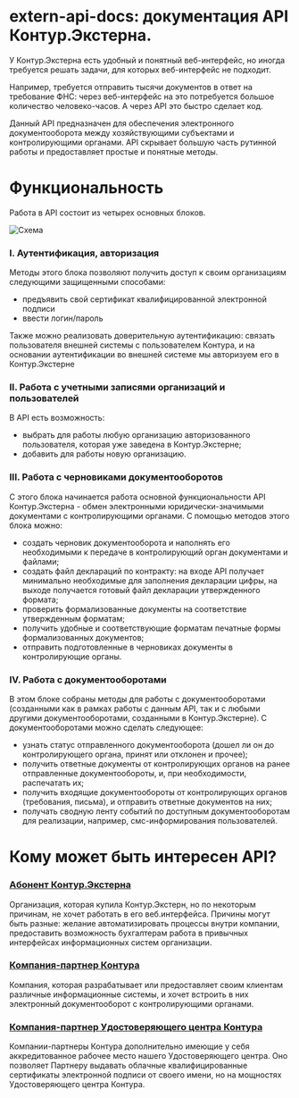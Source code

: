 # extern-api-docs: документация API Контур.Экстерна.
У Контур.Экстерна есть удобный и понятный веб-интерфейс, но иногда требуется решать задачи, для которых веб-интерфейс не подходит.  

Например, требуется отправить тысячи документов в ответ на требование ФНС: через веб-интерфейс на это потребуется большое количество человеко-часов. А через API это быстро сделает код.

Данный API предназначен для обеспечения электронного документооборота между хозяйствующими субъектами и контролирующими органами. API скрывает большую часть рутинной работы и предоставляет простые и понятные методы.


# Функциональность

Работа в API состоит из четырех основных блоков.

![Схема](https://github.com/skbkontur/extern-api-docs/blob/master/images/main1.jpg)

### I. Аутентификация, авторизация

Методы этого блока позволяют получить доступ к своим организациям следующими защищенными способами:
* предъявить свой сертификат квалифицированной электронной подписи
* ввести логин/пароль

Также можно реализовать доверительную аутентификацию: связать пользователя внешней системы с пользователем Контура, и на основании аутентификации во внешней системе мы авторизуем его в Контур.Экстерне

### II. Работа с учетными записями организаций и пользователей

В API есть возможность:
* выбрать для работы любую организацию авторизованного пользователя, которая уже заведена в Контур.Экстерне;
* добавить для работы новую организацию.

### III. Работа с черновиками документооборотов

С этого блока начинается работа основной функциональности API Контур.Экстерна - обмен электронными юридически-значимыми документами с контролирующими органами. С помощью методов этого блока можно:
* создать черновик документооборота и наполнять его необходимыми к передаче в контролирующий орган документами и файлами;
* создать файл деклараций по контракту: на входе API получает минимально необходимые для заполнения декларации цифры, на выходе получается готовый файл декларации утвержденного формата;
* проверить формализованные документы на соответствие утвержденным форматам;
* получить удобные и соответствующие форматам печатные формы формализованных документов;
* отправить подготовленные в черновиках документы в контролирующие органы.

### IV. Работа с документооборотами

В этом блоке собраны методы для работы с документооборотами (созданными как в рамках работы с данным API, так и с любыми другими документооборотами, созданными в Контур.Экстерне). С документооборотами можно сделать следующее:
* узнать статус отправленного документооборота (дошел ли он до контролирующего органа, принят или отклонен и прочее);
* получить ответные документы от контролирующих органов на ранее отправленные документообороты, и, при необходимости, распечатать их;
* получить входящие документообороты от контролирующих органов (требования, письма), и отправить ответные документов на них;
* получать сводную ленту событий по доступным документооборотам для реализации, например, смс-информирования пользователей.

# Кому может быть интересен API?
### [Абонент Контур.Экстерна](https://github.com/skbkontur/extern-api-docs/blob/master/scenarios/Абонент%20Контур.Экстерна)
Организация, которая купила Контур.Экстерн, но по некоторым причинам, не хочет работать в его веб.интерфейса. Причины могут быть разные: желание автоматизировать процессы внутри компании, предоставить возможность бухгалтерам работа в привычных интерфейсах информационных систем организации.
### [Компания-партнер Контура](https://github.com/skbkontur/extern-api-docs/blob/master/scenarios/Компания-партнер%20Контура.md)
Компания, которая разрабатывает или предоставляет своим клиентам различные информационные системы, и хочет встроить в них электронный документооборот с контролирующими органами.
### [Компания-партнер Удостоверяющего центра Контура](https://github.com/skbkontur/extern-api-docs/blob/master/scenarios/Компания-партнер%20Удостоверяющего%20центра%20Контура.md)
Компании-партнеры Контура дополнительно имеющие у себя аккредитованное рабочее место нашего Удостоверяющего центра. Оно позволяет Партнеру выдавать облачные квалифицированные сертификаты электронной подписи от своего имени, но на мощностях Удостоверяющего центра Контура.

